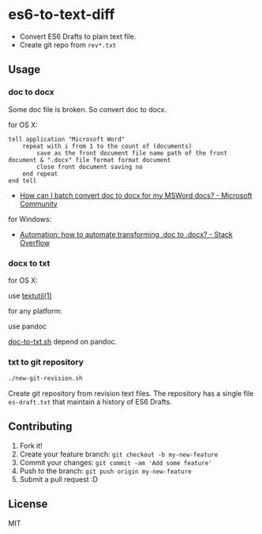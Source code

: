 # es6-to-text-diff

- Convert ES6 Drafts to plain text file.
- Create git repo from `rev*.txt`

## Usage

### doc to docx

Some doc file is broken. So convert doc to docx.

for OS X:

```applescript
tell application "Microsoft Word"
	repeat with i from 1 to the count of (documents)
		save as the front document file name path of the front document & ".docx" file format format document
		close front document saving no
	end repeat
end tell
```

- [How can I batch convert doc to docx for my MSWord docs? - Microsoft Community](http://answers.microsoft.com/en-us/mac/forum/macoffice2008-macword/how-can-i-batch-convert-doc-to-docx-for-my-msword/d6f8a3ac-7641-403a-984c-6f89722dbc28 "How can I batch convert doc to docx for my MSWord docs? - Microsoft Community")

for Windows:

- [Automation: how to automate transforming .doc to .docx? - Stack Overflow](http://stackoverflow.com/questions/2405417/automation-how-to-automate-transforming-doc-to-docx "Automation: how to automate transforming .doc to .docx? - Stack Overflow")


### docx to txt

for OS X:

use [textutil(1)](https://developer.apple.com/library/mac/documentation/Darwin/Reference/ManPages/man1/textutil.1.html "textutil(1) Mac OS X Manual Page")

for any platform:

use pandoc

[doc-to-txt.sh](doc-to-txt.sh) depend on pandoc.


### txt to git repository

```sh
./new-git-revision.sh
```

Create git repository from revision text files.
The repository has a single file `es-draft.txt` that maintain a history of ES6 Drafts.

## Contributing

1. Fork it!
2. Create your feature branch: `git checkout -b my-new-feature`
3. Commit your changes: `git commit -am 'Add some feature'`
4. Push to the branch: `git push origin my-new-feature`
5. Submit a pull request :D

## License

MIT
